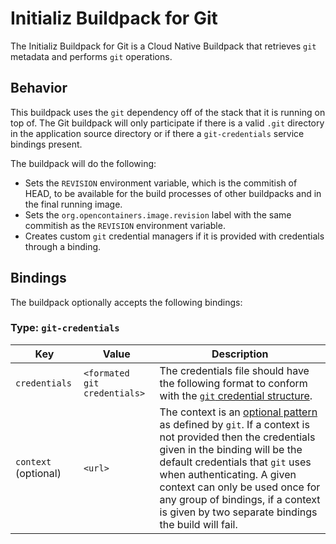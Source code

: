 # Initializ Buildpack for Git
The Initializ Buildpack for Git is a Cloud Native Buildpack that retrieves `git` metadata and performs `git` operations.

## Behavior
This buildpack uses the `git` dependency off of the stack that it is running on top of. The Git buildpack will only participate if there is a valid `.git` directory in the application source directory or if there a `git-credentials` service bindings present.

The buildpack will do the following:

- Sets the `REVISION` environment variable, which is the commitish of HEAD, to be available for the build processes of other buildpacks and in the final running image.
- Sets the `org.opencontainers.image.revision` label with the same commitish as the `REVISION` environment variable.
- Creates custom `git` credential managers if it is provided with credentials through a binding.

## Bindings
The buildpack optionally accepts the following bindings:

### Type: `git-credentials`
|Key                   | Value   | Description
|----------------------|---------|------------
|`credentials` | `<formated git credentials>` | The credentials file should have the following format to conform with the [`git` credential structure](https://git-scm.com/docs/git-credential#IOFMT).
|`context` (optional) | `<url>` |The context is an [optional pattern](https://git-scm.com/docs/gitcredentials#_credential_contexts) as defined by `git`. If a context is not provided then the credentials given in the binding will be the default credentials that `git` uses when authenticating. A given context can only be used once for any group of bindings, if a context is given by two separate bindings the build will fail.
